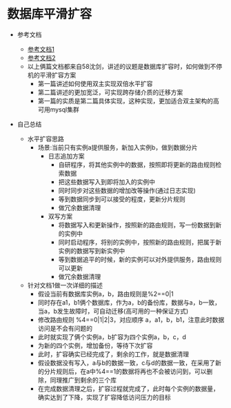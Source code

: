 # 数据库平滑扩容
* 参考文档
    * [参考文档1](https://mp.weixin.qq.com/s/b_67F3UZ2MYuQFmS8QhGaA) 
    * [参考文档2](https://mp.weixin.qq.com/s/1ZswtROH32_SuaJxeg-vKw)
    * 以上俩篇文档都来自58沈剑，讲述的议题是数据库扩容时，如何做到不停机的平滑扩容方案
        * 第一篇讲述如何使用双主实现双倍水平扩容
        * 第二篇讲述的更加宽泛，可实现跨存储介质的迁移方案
        * 第一篇的实质是第二篇具体实现，这种实现，更加适合双主架构的高可用mysql集群
    
* 自己总结
    * 水平扩容思路
        * 场景:当前只有实例a提供服务，新加入实例b，做到数据分片
            * 日志追加方案
                * 自研程序，将其他实例中的数据，按照即将更新的路由规则检索数据
                * 把这些数据写入到即将加入的实例中
                * 同时同步对这些数据的增加改等操作(通过日志实现)
                * 等到数据同步到可以接受的程度，更新分片规则
                * 做冗余数据清理
            * 双写方案
                * 将数据写入和更新操作，按照新的路由规则，写一份数据到新的实例中
                * 同时启动程序，将别的实例中，按照新的路由规则，把属于新实例的数据写到新实例中
                * 等到数据追平的时候，新的实例可以对外提供服务，路由规则可以更新
                * 做冗余数据清理
    * 针对文档1做一次详细的描述
        * 假设当前有数据库实例a，b，路由规则是%2==0|1
        * 同时存在a1，b1俩个数据库，作为a，b的备份库，数据与a，b一致，当a，b发生故障时，可自动迁移(高可用的一种保证方式)
        * 修改路由规则 %4==0|1|2|3，对应顺序 a，a1，b，b1，注意此时数据访问是不会有问题的
        * 此时就实现了俩个实例a，b扩容为四个实例a，b，c，d
        * 为新的四个实例，增加备份，等待下次扩容
        * 此时，扩容确实已经完成了，剩余的工作，就是数据清理
        * 假设数据没有写入，a与b的数据一致，c与d的数据一致，在采用了新的分片规则后，在a中%4==1的数据将再也不会被访问到，可以删除，同理推广到剩余的三个库
        * 在完成数据清理之后，扩容过程就完成了，此时每个实例的数据量，确实达到了下降，实现了扩容降低访问压力的目标
        
                 